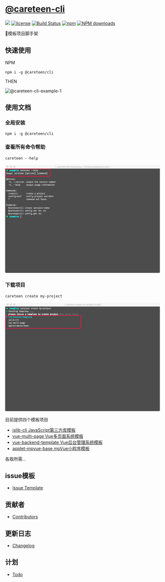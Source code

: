 # [@careteen-cli](https://github.com/careteenL/cli)
[![](https://img.shields.io/badge/Powered%20by-cli-brightgreen.svg)](https://github.com/careteenL/cli)
[![license](https://img.shields.io/badge/license-MIT-blue.svg)](https://github.com/careteenL/cli/blob/master/LICENSE)
[![Build Status](https://travis-ci.org/careteenL/cli.svg?branch=master)](https://travis-ci.org/careteenL/cli)
[![npm](https://img.shields.io/badge/npm-1.1.0-orange.svg)](https://www.npmjs.com/package/@careteen/cli)
[![NPM downloads](http://img.shields.io/npm/dm/@careteen/cli.svg?style=flat-square)](http://www.npmtrends.com/@careteen/cli)

🚀模板项目脚手架


## 快速使用
NPM
```shell
npm i -g @careteen/cli
```
THEN

![@careteen-cli-example-1](./assets/careteen-cli-example-1-new.gif)

## 使用文档

### 全局安装
```shell
npm i -g @careteen/cli
```

### 查看所有命令帮助
```shell
careteen --help
```
![@careteen-cli-example-0](./assets/@careteen-cli-example-0-new.png)

### 下载项目
```shell
careteen create my-project
```
![@careteen-cli-example-2](./assets/@careteen-cli-example-2-new.png)

目前提供四个模板项目

- [jslib-cli JavaScript第三方库模板](https://github.com/careteenL/jslib-cli)
- [vue-multi-page Vue多页面系统模板](https://github.com/careteenL/vue-multi-page)
- [vue-backend-template Vue后台管理系统模板](https://github.com/careteenL/vue-backend-template)
- [applet-mpvue-base mpVue小程序模板](https://github.com/careteenL/applet-mpvue-base)

各取所需...

## issue模板
- [Issue Template](./ISSUETEMPLATE.md)

## 贡献者
- [Contributors](https://github.com/careteenL/cli/graphs/contributors)

## 更新日志
- [Changelog](./CHANGELOG.md)

## 计划
- [Todo](./TODO.md)
